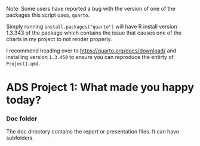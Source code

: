 Note: Some users have reported a bug with the version of one of the packages this script uses, `quarto`.

Simply running `install.packages("quarto")` will have R install version 1.3.343 of the package which contains the issue that causes one of the charts in my project to not render properly.

I recommend heading over to https://quarto.org/docs/download/ and installing version `1.3.450` to ensure you can reproduce the entirty of `Project1.qmd`.


# ADS Project 1: What made you happy today?
### Doc folder

The doc directory contains the report or presentation files. It can have subfolders.  